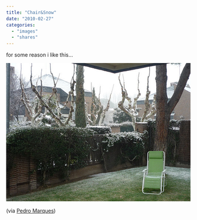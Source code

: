 ```yaml
---
title: "Chair&Snow"
date: "2010-02-27"
categories: 
  - "images"
  - "shares"
---
```


for some reason i like this…

![](images/tumblr_kygkhcgGXq1qz4vrlo1_500.jpg)

(via [Pedro Marques](http://flickr.com/photos/pedromarques))
